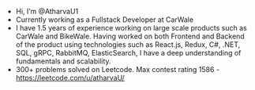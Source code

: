 - Hi, I’m @AtharvaU1
- Currently working as a Fullstack Developer at CarWale
- I have 1.5 years of experience working on large scale products such as CarWale and BikeWale. Having worked on both Frontend and Backend of the product using technologies such as React.js, Redux, C#, .NET, SQL, gRPC, RabbitMQ, ElasticSearch, I have a deep understanding of fundamentals and scalability.
- 300+ problems solved on Leetcode. Max contest rating 1586 - https://leetcode.com/u/atharvaU/

<!---
AtharvaU1/AtharvaU1 is a ✨ special ✨ repository because its `README.md` (this file) appears on your GitHub profile.
You can click the Preview link to take a look at your changes.
--->
